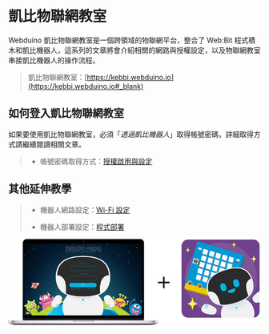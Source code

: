 # 凱比物聯網教室

Webduino 凱比物聯網教室是一個跨領域的物聯網平台，整合了 Web:Bit 程式積木和凱比機器人，這系列的文章將會介紹相關的網路與授權設定，以及物聯網教室串接凱比機器人的操作流程。

> 凱比物聯網教室：[https://kebbi.webduino.io](https://kebbi.webduino.io#_blank)

## 如何登入凱比物聯網教室

如果要使用凱比物聯網教室，必須「*透過凱比機器人*」取得帳號密碼，詳細取得方式請繼續閱讀相關文章。

> - 帳號密碼取得方式：[授權啟用與設定](setting/authorize.html)

## 其他延伸教學

> - 機器人網路設定：[Wi-Fi 設定](setting/wifi.html)
>
> - 機器人部署設定：[程式部署](setting/deploy.html)

![凱比物聯網教室](../../../media/zh-tw/kebbi/setting/setting-01.jpg)
